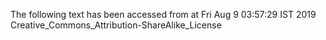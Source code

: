 The following text has been accessed from at Fri Aug 9 03:57:29 IST 2019
Creative_Commons_Attribution-ShareAlike_License
